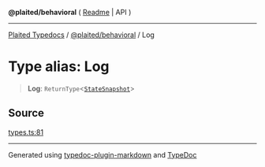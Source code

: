 **@plaited/behavioral** ( [Readme](../README.md) \| API )

***

[Plaited Typedocs](../../../modules.md) / [@plaited/behavioral](../modules.md) / Log

# Type alias: Log

> **Log**: `ReturnType`\<[`StateSnapshot`](../interfaces/StateSnapshot.md)\>

## Source

[types.ts:81](https://github.com/plaited/plaited/blob/b0dd907/libs/behavioral/src/types.ts#L81)

***

Generated using [typedoc-plugin-markdown](https://www.npmjs.com/package/typedoc-plugin-markdown) and [TypeDoc](https://typedoc.org/)
